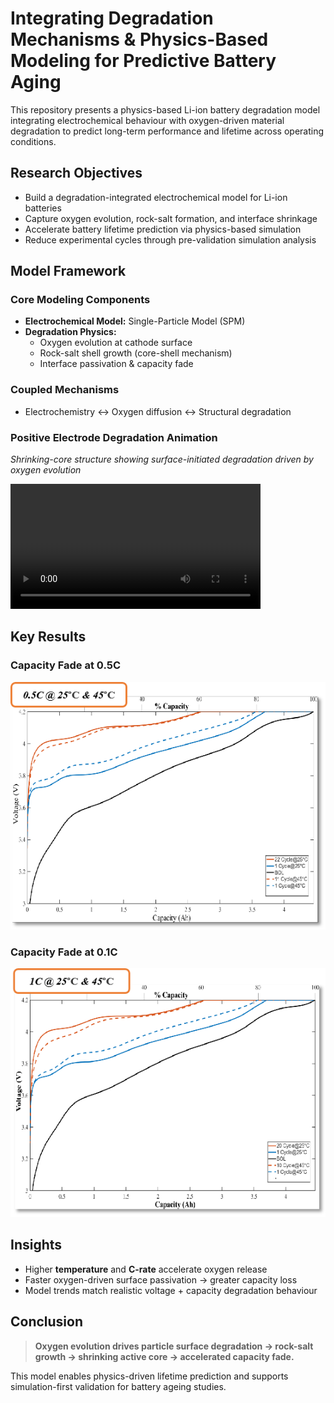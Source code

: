 # Integrating Degradation Mechanisms & Physics-Based Modeling for Predictive Battery Aging

This repository presents a physics-based Li-ion battery degradation model integrating electrochemical behaviour with oxygen-driven material degradation to predict long-term performance and lifetime across operating conditions.

## Research Objectives

- Build a degradation-integrated electrochemical model for Li-ion batteries
- Capture oxygen evolution, rock-salt formation, and interface shrinkage
- Accelerate battery lifetime prediction via physics-based simulation
- Reduce experimental cycles through pre-validation simulation analysis

## Model Framework

### Core Modeling Components
- **Electrochemical Model:** Single-Particle Model (SPM)
- **Degradation Physics:**
  - Oxygen evolution at cathode surface
  - Rock-salt shell growth (core-shell mechanism)
  - Interface passivation & capacity fade

### Coupled Mechanisms
- Electrochemistry ↔ Oxygen diffusion ↔ Structural degradation

### Positive Electrode Degradation Animation
 *Shrinking-core structure showing surface-initiated degradation driven by oxygen evolution*

<video src="Positive_Electrode_Degredation_GIF.mp4" width="400" controls></video>

## Key Results

### Capacity Fade at 0.5C
![Capacity Fade at 0.5C](Capacity%20Fade%20Figures/capacity_fade_0.5C.png)

### Capacity Fade at 0.1C
![Capacity Fade at 0.1C](Capacity%20Fade%20Figures/capacity_fade_01C.png)

## Insights

- Higher **temperature** and **C-rate** accelerate oxygen release
- Faster oxygen-driven surface passivation → greater capacity loss
- Model trends match realistic voltage + capacity degradation behaviour


## Conclusion

> **Oxygen evolution drives particle surface degradation → rock-salt growth → shrinking active core → accelerated capacity fade.**

This model enables physics-driven lifetime prediction and supports simulation-first validation for battery ageing studies.


